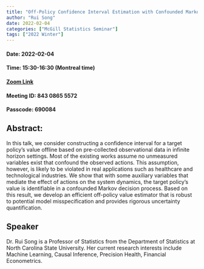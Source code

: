 ```yaml
---
title: "Off-Policy Confidence Interval Estimation with Confounded Markov Decision Process"
author: "Rui Song"
date: 2022-02-04
categories: ["McGill Statistics Seminar"]
tags: ["2022 Winter"]
---
```


#### Date: 2022-02-04
#### Time: 15:30-16:30 (Montreal time)

#### [Zoom Link](https://mcgill.zoom.us/j/84308655572?pwd=OUlCN2FUckFmeTRRSGNjMzVzUzkrZz09)
#### Meeting ID: 843 0865 5572
#### Passcode: 690084



## Abstract:

In this talk, we consider constructing a confidence interval for a
target policy’s value offline based on pre-collected observational
data in infinite horizon settings. Most of the existing works assume
no unmeasured variables exist that confound the observed actions. This
assumption, however, is likely to be violated in real applications
such as healthcare and technological industries. We show that with
some auxiliary variables that mediate the effect of actions on the
system dynamics, the target policy’s value is identifiable in a
confounded Markov decision process. Based on this result, we develop
an efficient off-policy value estimator that is robust to potential
model misspecification and provides rigorous uncertainty
quantification.

## Speaker

Dr. Rui Song is a Professor of Statistics from the Department of Statistics at North Carolina State University. Her current research interests include Machine Learning, Causal Inference, Precision Health, Financial Econometrics.
